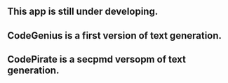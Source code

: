 ## This app is still under developing.

## CodeGenius is a first version of text generation.
## CodePirate is a secpmd versopm of text generation.

